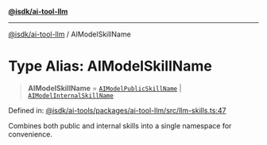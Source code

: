 [**@isdk/ai-tool-llm**](../README.md)

***

[@isdk/ai-tool-llm](../globals.md) / AIModelSkillName

# Type Alias: AIModelSkillName

> **AIModelSkillName** = [`AIModelPublicSkillName`](AIModelPublicSkillName.md) \| [`AIModelInternalSkillName`](AIModelInternalSkillName.md)

Defined in: [@isdk/ai-tools/packages/ai-tool-llm/src/llm-skills.ts:47](https://github.com/isdk/ai-tool-llm.js/blob/d6d9893dfd318ddf757b21ff3f422c985e852178/src/llm-skills.ts#L47)

Combines both public and internal skills into a single namespace for convenience.
